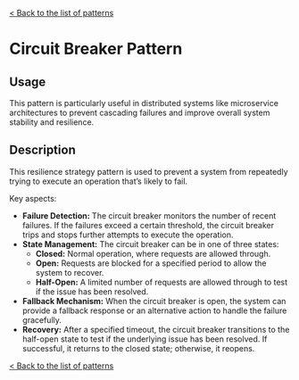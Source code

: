 [< Back to the list of patterns](patterns_list.md)

# Circuit Breaker Pattern

## Usage
This pattern is particularly useful in distributed systems like microservice architectures to prevent 
cascading failures and improve overall system stability and resilience.

## Description
This resilience strategy pattern is used to prevent a system from repeatedly trying to execute an operation that’s likely to fail.

Key aspects:
* **Failure Detection:** The circuit breaker monitors the number of recent failures. If the failures exceed a certain threshold,
  the circuit breaker trips and stops further attempts to execute the operation.
* **State Management:** The circuit breaker can be in one of three states:
  * **Closed:** Normal operation, where requests are allowed through.
  * **Open:** Requests are blocked for a specified period to allow the system to recover.
  * **Half-Open:** A limited number of requests are allowed through to test if the issue has been resolved.
* **Fallback Mechanism:** When the circuit breaker is open, the system can provide a fallback response or
  an alternative action to handle the failure gracefully.
* **Recovery:** After a specified timeout, the circuit breaker transitions to the half-open state to test if
  the underlying issue has been resolved. If successful, it returns to the closed state; otherwise, it reopens.

[< Back to the list of patterns](patterns_list.md)
